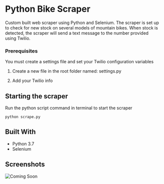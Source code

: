 # Python Bike Scraper

Custom built web scraper using Python and Selenium. The scraper is set up to check for new stock on several models of mountain bikes. When stock is detected, the scraper will send a text message to the number provided using Twilio.

### Prerequisites

You must create a settings file and set your Twilio configuration variables

1. Create a new file in the root folder named: settings.py

2. Add your Twilio info

## Starting the scraper

Run the python script command in terminal to start the scraper

```
python scrape.py
```

## Built With

- Python 3.7
- Selenium

## Screenshots

![Coming Soon](https://upload.wikimedia.org/wikipedia/commons/8/80/Comingsoon.png "Coming Soon")
